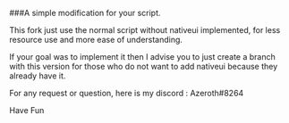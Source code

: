 ###A simple modification for your script.

This fork just use the normal script without nativeui implemented, for less resource use and more ease of understanding.

If your goal was to implement it then I advise you to just create a branch with this version for those who do not want to add nativeui because they already have it.

For any request or question, here is my discord : Azeroth#8264

Have Fun
